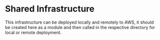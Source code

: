 # Shared Infrastructure

This infrastructure can be deployed locally and remotely to AWS, it should be created here as a module and then called in the respective directory for local or remote deployment.